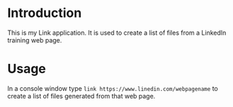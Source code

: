 # Introduction

This is my Link application. It is used to create a list of files from a LinkedIn training web page.

# Usage

In a console window type ``link https://www.linedin.com/webpagename`` to create a list of files generated from that web page.

